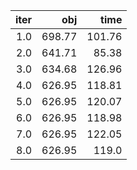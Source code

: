 |  iter |      obj |     time |
| -----:| --------:| --------:|
| $1.0$ | $698.77$ | $101.76$ |
| $2.0$ | $641.71$ |  $85.38$ |
| $3.0$ | $634.68$ | $126.96$ |
| $4.0$ | $626.95$ | $118.81$ |
| $5.0$ | $626.95$ | $120.07$ |
| $6.0$ | $626.95$ | $118.98$ |
| $7.0$ | $626.95$ | $122.05$ |
| $8.0$ | $626.95$ |  $119.0$ |

